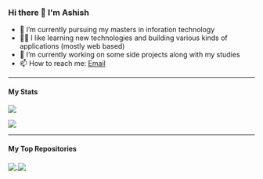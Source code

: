 ### Hi there 👋 I'm Ashish

- 🌱 I’m currently pursuing my masters in inforation technology
- 👨‍💻 I like learning new technologies and building various kinds of applications (mostly web based)
- 🔭 I’m currently working on some side projects along with my studies
- 📫 How to reach me: [Email](mailto:shetty073@gmail.com)

<hr />

#### My Stats

<p>
  <img src="https://github-readme-stats.vercel.app/api?username=shetty073&show_icons=true&theme=outrun&icon_color=eee&hide=contribs" />
</p>

<p>
  <img src="https://github-readme-stats.vercel.app/api/top-langs/?username=shetty073&theme=outrun&langs_count=20&hide=html,css,scss,less,tsql&layout=compact" />
</p>

<hr />

#### My Top Repositories

<a href="https://github.com/shetty073/amazon-top-deals-python">
  <img align="center" src="https://github-readme-stats.vercel.app/api/pin/?username=shetty073&repo=amazon-top-deals-python&theme=buefy" />
</a>

<a href="https://github.com/shetty073/soak-your-brain-elearning-app">
  <img align="center" src="https://github-readme-stats.vercel.app/api/pin/?username=shetty073&repo=soak-your-brain-elearning-app&theme=buefy" />
</a>
